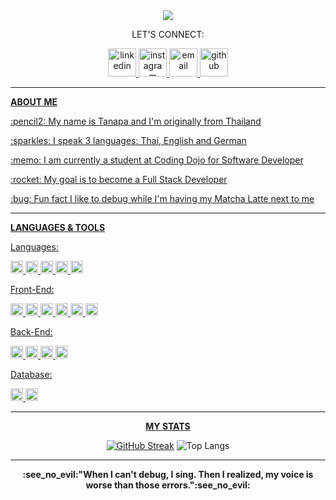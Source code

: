 <div align="center">
  <img src="https://capsule-render.vercel.app/api?text=WELCOME!&animation=blinking&type=waving&color=0:859DDA,100:F7ABBE&fontColor=ffffff"/>
  <p>LET'S CONNECT:</p>
    <a href="https://www.linkedin.com/in/tanapa-palmer"><img src="https://github-production-user-asset-6210df.s3.amazonaws.com/119079803/242725149-788e7d06-6aca-44a4-9580-524b4fc90407.png" alt="linkedin" width="45" height="45"/>
    <a href="https://www.instagram.com/ikq.tanapa/"><img src="https://github-production-user-asset-6210df.s3.amazonaws.com/119079803/242727252-120abc8f-a42d-4151-985b-fab587c8bcb1.png" alt="instagram" width="45" height="45"/>
    <a href="mailto:tanapa.palmer@gmail.com"><img src="https://github-production-user-asset-6210df.s3.amazonaws.com/119079803/242724866-4a4db4bf-aedb-449a-8bed-32d98199c719.png" alt="email" width="45" height="45"/>
    <a href="https://github.com/TanapaPalmer"><img src="https://cdn3.iconfinder.com/data/icons/brands-pack/240/github-512.png" alt="github" width="45" height="45"/>
</div>

<hr>

<div>
  <p><strong>ABOUT ME</strong></p>
  <p>:pencil2: My name is Tanapa and I'm originally from Thailand</p>
  <p>:sparkles: I speak 3 languages: Thai, English and German</p>
  <p>:memo: I am currently a student at Coding Dojo for Software Developer</p>
  <p>:rocket: My goal is to become a Full Stack Developer</p>
  <p>:bug: Fun fact I like to debug while I'm having my Matcha Latte next to me</p>
</div>

<hr>

<div>
  <p><strong>LANGUAGES & TOOLS</strong></p>
  <p>Languages:</p>
    <img src="https://img.shields.io/badge/html-FAAFA2?logo=html5&logoColor=white&style=for-the-badge" alt="html" height="20"/>
    <img src="https://img.shields.io/badge/Css-C9E0EC?logo=css3&logoColor=white&style=for-the-badge" alt="css" height="20"/>
    <img src="https://img.shields.io/badge/python-9599B5?logo=python&logoColor=white&style=for-the-badge" alt="python" height="20"/>
    <img src="https://img.shields.io/badge/javascript-F7E3AF?logo=javascript&logoColor=white&style=for-the-badge" alt="javascript" height="20"/>
    <img src="https://img.shields.io/badge/java-D291BC?logo=java&logoColor=white&style=for-the-badge" alt="java" height="20"/>
  <p>Front-End:</p>
    <img src="https://img.shields.io/badge/react-53C6D9?logo=react&logoColor=white&style=for-the-badge" alt="react" height="20"/>
    <img src="https://img.shields.io/badge/jquery-D7BDAA?logo=jquery&logoColor=white&style=for-the-badge" alt="jquery" height="20"/>
    <img src="https://img.shields.io/badge/bootstrap-BCA8E6?logo=bootstrap&logoColor=white&style=for-the-badge" alt="bootstrap" height="20"/>
    <img src="https://img.shields.io/badge/ajax-85B1D4?logo=ajax&logoColor=white&style=for-the-badge" alt="ajax" height="20"/>
    <img src="https://img.shields.io/badge/json-FCFC99?logo=json&logoColor=white&style=for-the-badge" alt="json" height="20"/>
    <img src="https://img.shields.io/badge/mongoose-CCBBCC?logo=mongoose&logoColor=white&style=for-the-badge" alt="mongoose" height="20"/>
  <p>Back-End:</p>
    <img src="https://img.shields.io/badge/node.js-7ED9CA?logo=node.js&logoColor=white&style=for-the-badge" alt="node.js" height="20"/>
    <img src="https://img.shields.io/badge/django-A0D098?logo=django&logoColor=white&style=for-the-badge" alt="django" height="20"/>
    <img src="https://img.shields.io/badge/flask-A3A6AD?logo=flask&logoColor=white&style=for-the-badge" alt="flask" height="20"/>
    <img src="https://img.shields.io/badge/oop-F7ABBE?logo=oop&logoColor=white&style=for-the-badge" alt="oop" height="20"/>
  <p>Database:</p>
    <img src="https://img.shields.io/badge/mysql-859DDA?logo=mysql&logoColor=white&style=for-the-badge" alt="mysql" height="20"/>
    <img src="https://img.shields.io/badge/mongodb-FFBE91?logo=mongodb&logoColor=white&style=for-the-badge" alt="mongodb" height="20"/>
 </div>
 
 <hr>

 <div align="center">
  <p><strong>MY STATS</strong></p>

[![GitHub Streak](http://github-readme-streak-stats.herokuapp.com?user=TanapaPalmer&theme=dracula&background=000000&height=50)](https://git.io/streak-stats)     ![Top Langs](https://github-readme-stats.vercel.app/api/top-langs/?username=TanapaPalmer&theme=dracula&hide_progress=true)
  
</div>

<hr>
  
<div align="center">
  <p><strong>:see_no_evil:"When I can't debug, I sing. Then I realized, my voice is worse than those errors.":see_no_evil:</strong></p>
</div>
  





